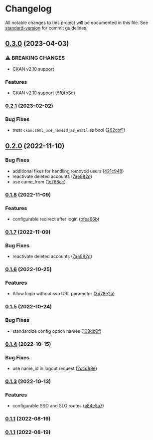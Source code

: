 # Changelog

All notable changes to this project will be documented in this file. See [standard-version](https://github.com/conventional-changelog/standard-version) for commit guidelines.

## [0.3.0](https://github.com/DataShades/ckanext-saml/compare/v0.2.1...v0.3.0) (2023-04-03)


### ⚠ BREAKING CHANGES

* CKAN v2.10 support

### Features

* CKAN v2.10 support ([6f0fb3d](https://github.com/DataShades/ckanext-saml/commit/6f0fb3d1a0a07eb842e24d9cae78d8561d8f5084))

### [0.2.1](https://github.com/DataShades/ckanext-saml/compare/v0.2.0...v0.2.1) (2023-02-02)


### Bug Fixes

* treat `ckan.saml_use_nameid_as_email` as bool ([282cbf1](https://github.com/DataShades/ckanext-saml/commit/282cbf19430bd1873ec15fddfa7f9ffe1d8197e5))

## [0.2.0](https://github.com/DataShades/ckanext-saml/compare/v0.1.8...v0.2.0) (2022-11-10)


### Bug Fixes

* additional fixes for handling removed users ([421c948](https://github.com/DataShades/ckanext-saml/commit/421c948e4ae13132dd9ea5dcc95a960c271d043c))
* reactivate deleted accounts ([7ae982d](https://github.com/DataShades/ckanext-saml/commit/7ae982d91923696fbe96179ea00f850736235b14))
* use came_from ([1c768cc](https://github.com/DataShades/ckanext-saml/commit/1c768cc3b6ad95a703046170a69f835a25b8e182))

### [0.1.8](https://github.com/DataShades/ckanext-saml/compare/v0.1.7...v0.1.8) (2022-11-09)


### Features

* configurable redirect after login ([bfea66b](https://github.com/DataShades/ckanext-saml/commit/bfea66b17ed8398108ba1f82279f6a280063d18e))


### [0.1.7](https://github.com/DataShades/ckanext-saml/compare/v0.1.6...v0.1.7) (2022-11-09)


### Bug Fixes

* reactivate deleted accounts ([7ae982d](https://github.com/DataShades/ckanext-saml/commit/7ae982d91923696fbe96179ea00f850736235b14))


### [0.1.6](https://github.com/DataShades/ckanext-saml/compare/v0.1.5...v0.1.6) (2022-10-25)


### Features

* Allow login without sso URL parameter ([3d78e2a](https://github.com/DataShades/ckanext-saml/commit/3d78e2ad5391575c5d76d6c936b07ba639e2c3d9))

### [0.1.5](https://github.com/DataShades/ckanext-saml/compare/v0.1.4...v0.1.5) (2022-10-24)


### Bug Fixes

* standardize config option names ([108db0f](https://github.com/DataShades/ckanext-saml/commit/108db0f31e336d3b38986e5b2e26ca01553d5dc7))

### [0.1.4](https://github.com/DataShades/ckanext-saml/compare/v0.1.3...v0.1.4) (2022-10-15)


### Bug Fixes

* use name_id in logout request ([2ccd99e](https://github.com/DataShades/ckanext-saml/commit/2ccd99eb144ecddb5a6c8fe03fce9acfbd937f82))

### [0.1.3](https://github.com/DataShades/ckanext-saml/compare/v0.1.2...v0.1.3) (2022-10-13)


### Features

* configurable SSO and SLO routes ([a84e5a7](https://github.com/DataShades/ckanext-saml/commit/a84e5a7a11c12d5b66c28bb4b6eddaddea308fd2))

### [0.1.1](https://github.com/DataShades/ckanext-saml/compare/v0.1.0...v0.1.1) (2022-08-19)

### [0.1.1](https://github.com/DataShades/ckanext-saml/compare/v0.1.0...v0.1.1) (2022-08-19)
